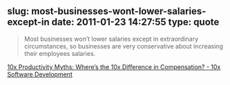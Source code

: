 slug: most-businesses-wont-lower-salaries-except-in
date: 2011-01-23 14:27:55
type: quote
---

> Most businesses won’t lower salaries except in extraordinary circumstances, so businesses are very conservative about increasing their employees salaries.

[10x Productivity Myths: Where’s the 10x Difference in Compensation? - 10x Software Development](http://forums.construx.com/blogs/stevemcc/archive/2011/01/22/10x-productivity-myths-where-s-the-10x-difference-in-compensation.aspx)
